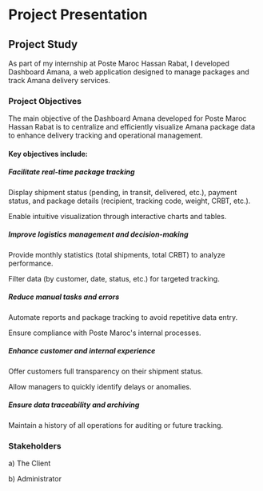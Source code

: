 # Project Presentation
## Project Study
As part of my internship at Poste Maroc Hassan Rabat, I developed Dashboard Amana, a web application designed to manage packages and track Amana delivery services.

### Project Objectives
The main objective of the Dashboard Amana developed for Poste Maroc Hassan Rabat is to centralize and efficiently visualize Amana package data to enhance delivery tracking and operational management.

#### Key objectives include:

##### Facilitate real-time package tracking

Display shipment status (pending, in transit, delivered, etc.), payment status, and package details (recipient, tracking code, weight, CRBT, etc.).

Enable intuitive visualization through interactive charts and tables.

##### Improve logistics management and decision-making

Provide monthly statistics (total shipments, total CRBT) to analyze performance.

Filter data (by customer, date, status, etc.) for targeted tracking.

##### Reduce manual tasks and errors

Automate reports and package tracking to avoid repetitive data entry.

Ensure compliance with Poste Maroc's internal processes.

##### Enhance customer and internal experience

Offer customers full transparency on their shipment status.

Allow managers to quickly identify delays or anomalies.

##### Ensure data traceability and archiving

Maintain a history of all operations for auditing or future tracking.

### Stakeholders
a) The Client

b) Administrator
